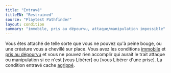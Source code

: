 ```yaml
---
title: "Entravé"
titleEN: "Restrained"
source: "Playtest Pathfinder"
layout: condition
summary: "immobile, pris au dépourvu, attaque/manipulation impossible"
---
```


Vous êtes attaché de telle sorte que vous ne pouvez qu'à peine bouge, ou une créature vous a chevillé sur place. Vous avez les conditions [immobile](immobile.html) et [pris au dépourvu](flat-footed.html) et vous ne pouvez rien accomplir qui aurait le trait attaque ou manipulation si ce n'est [vous Libérer] ou [vous Libérer d'une prise]. La condition entravé cache [agrippé](agrippé.html).